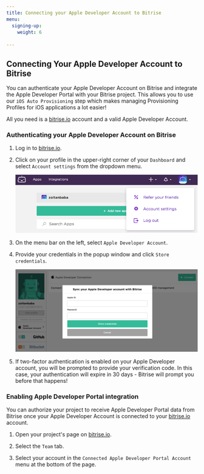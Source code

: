 ```yaml
---
title: Connecting your Apple Developer Account to Bitrise
menu:
  signing-up:
    weight: 6

---
```

## Connecting Your Apple Developer Account to Bitrise

You can authenticate your Apple Developer Account on Bitrise and integrate the Apple Developer Portal with your Bitrise project. This allows you to use our `iOS Auto Provisioning` step which makes managing Provisioning Profiles for iOS applications a lot easier!

All you need is a [bitrise.io](https://www.bitrise.io) account and a valid Apple Developer Account.

### Authenticating your Apple Developer Account on Bitrise

1. Log in to [bitrise.io](https://www.bitrise.io).

2. Click on your profile in the upper-right corner of your `Dashboard` and select `Account settings` from the dropdown menu.

    ![Account settings menu](/img/adding-a-new-app/account-settings.png)

3. On the menu bar on the left, select `Apple Developer Account`.

4. Provide your credentials in the popup window and click `Store credentials`.

    ![Connecting Apple Developer account](/img/adding-a-new-app/apple-dev-acc-sync.png)

5. If two-factor authentication is enabled on your Apple Developer account, you will be prompted to provide your verification code. In this case, your authentication will expire in 30 days - Bitrise will prompt you before that happens!

### Enabling Apple Developer Portal integration

You can authorize your project to receive Apple Developer Portal data from Bitrise once your Apple Developer Account is connected to your [bitrise.io](https://www.bitrise.io) account.

1. Open your project's page on [bitrise.io](https://www.bitrise.io).

2. Select the `Team` tab.

3. Select your account in the `Connected Apple Developer Portal Account` menu at the bottom of the page.